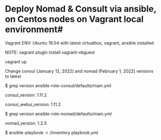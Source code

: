 # Deploy Nomad & Consult via ansible, on Centos nodes on Vagrant local environment#

Vagrant ENV: Ubuntu 18.04 with latest virtualbox, vagrant, ansible installed

NOTE: vagrant plugin install vagrant-vbguest

vagrant up

Change consul (January 12, 2022) and nomad (February 1, 2022) versions to latest

$ grep version ansible-role-consul/defaults/main.yml 

consul_version: 1.11.2

consul_webui_version: 1.11.2

$ grep version ansible-role-nomad/defaults/main.yml 

nomad_version: 1.2.5

$ ansible-playbook -i ./inventory playbook.yml
